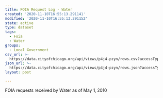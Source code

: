 ```yaml
---
title: FOIA Request Log - Water
created: '2020-11-10T16:55:13.291141'
modified: '2020-11-10T16:55:13.291152'
state: active
type: dataset
tags:
  - Foia
  - Water
groups:
  - Local Government
csv_url: >-
  https://data.cityofchicago.org/api/views/p4j4-pzyn/rows.csv?accessType=DOWNLOAD
json_url: >-
  https://data.cityofchicago.org/api/views/p4j4-pzyn/rows.json?accessType=DOWNLOAD
layout: post

---
```

FOIA requests received by Water as of May 1, 2010
